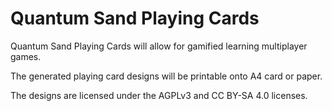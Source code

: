 # Quantum Sand Playing Cards

Quantum Sand Playing Cards will allow for gamified learning multiplayer games.

The generated playing card designs will be printable onto A4 card or paper.

The designs are licensed under the AGPLv3 and CC BY-SA 4.0 licenses.
